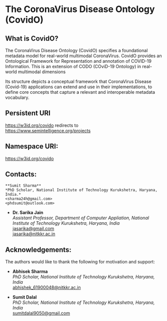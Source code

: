 # The CoronaVirus Disease Ontology (CovidO)

## What is CovidO?
The CoronaVirus Disease Ontology (CovidO) specifies a foundational metadata model for real-world multimodal CoronaVirus. CovidO provides an Ontological Framework for Representation and annotation of COVID-19 Information. This is an extension of CODO (COviD-19 Ontology) in real-world multimodal dimensions

Its structure depicts a conceptual framework that CoronaVirus Disease (Covid-19) applications can extend and use in their implementations, to define core concepts that capture a relevant and interoperable metadata vocabulary.
## Persistent URI
https://w3id.org/covido redirects to https://www.semintelligence.org/projects

## Namespace URI:
https://w3id.org/covido

## Contacts:
    **Sumit Sharma**
    *PhD Scholar, National Institute of Technology Kurukshetra, Haryana, India.*
    <sharma24h@gmail.com>
    <phdsumit@outlook.com>

* **Dr. Sarika Jain**  
  *Assistant Professor, Department of Computer Appliation, National Institute of Technology Kurukshetra, Haryana, India*  
  <jasarika@gmail.com>  
  <jasarika@nitkkr.ac.in>

## Acknowledgements:
The authors would like to thank the following for motivation and support: 
* **Abhisek Sharma**  
  *PhD Scholar, National Institute of Technology Kurukshetra, Haryana, India*  
  <abhishek_61900048@nitkkr.ac.in>

* **Sumit Dalal**  
  *PhD Scholar, National Institute of Technology Kurukshetra, Haryana, India*  
  <sumitdalal9050@gmail.com>  
